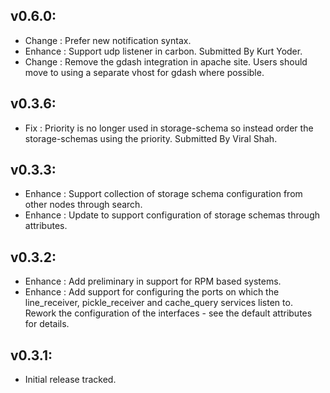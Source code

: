## v0.6.0:

* Change  : Prefer new notification syntax.
* Enhance : Support udp listener in carbon. Submitted By Kurt Yoder.
* Change  : Remove the gdash integration in apache site. Users should move to using a separate vhost for gdash where
            possible.

## v0.3.6:

* Fix     : Priority is no longer used in storage-schema so instead order the storage-schemas using the
            priority. Submitted By Viral Shah.

## v0.3.3:

* Enhance : Support collection of storage schema configuration from other nodes through search.
* Enhance : Update to support configuration of storage schemas through attributes.

## v0.3.2:

* Enhance : Add preliminary in support for RPM based systems.
* Enhance : Add support for configuring the ports on which the line_receiver, pickle_receiver and cache_query
            services listen to. Rework the configuration of the interfaces - see the default attributes for details.

## v0.3.1:

* Initial release tracked.

